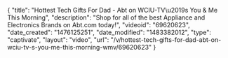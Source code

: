 {
    "title": "Hottest Tech Gifts For Dad - Abt on WCIU-TV\u2019s You & Me This Morning",
    "description": "Shop for all of the best Appliance and Electronics Brands on Abt.com today!",
    "videoid": "69620623",
    "date_created": "1476125251",
    "date_modified": "1483382012",
    "type": "captivate",
    "layout": "video",
    "url": "\/v\/hottest-tech-gifts-for-dad-abt-on-wciu-tv-s-you-me-this-morning-wmv\/69620623"
}